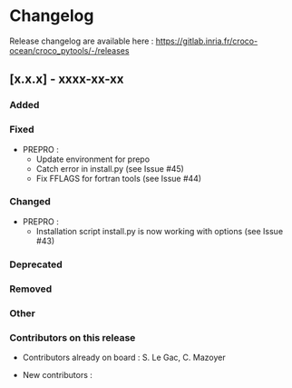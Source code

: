 # Changelog

Release changelog are available here :
https://gitlab.inria.fr/croco-ocean/croco_pytools/-/releases

## [x.x.x] - xxxx-xx-xx

### Added


### Fixed

- PREPRO :
  - Update environment for prepo
  - Catch error in install.py (see Issue #45)
  - Fix FFLAGS for fortran tools (see Issue #44)


### Changed

- PREPRO :
  - Installation script install.py is now working with options (see Issue #43)


### Deprecated


### Removed


### Other



### Contributors on this release

- Contributors already on board :  S. Le Gac, C. Mazoyer


- New contributors :   

